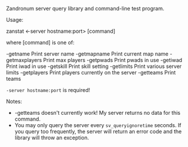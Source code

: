 Zandronum server query library and command-line test program.

Usage:

zanstat <-server hostname:port> [command]

where [command] is one of:

   -getname       Print server name
   -getmapname    Print current map name
   -getmaxplayers Print max players
   -getpwads      Print pwads in use
   -getiwad       Print iwad in use
   -getskill      Print skill setting
   -getlimits     Print various server limits
   -getplayers    Print players currently on the server
   -getteams      Print teams

`-server hostname:port` is required!

Notes:
   * -getteams doesn't currently work! My server returns no data for this command.
   * You may only query the server every `sv_queryignoretime` seconds. If you query too
     frequently, the server will return an error code and the library will throw an
     exception.
